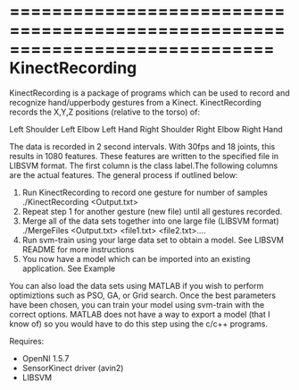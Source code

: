 =============================================================================
KinectRecording
=============================================================================

KinectRecording is a package of programs which can be used to record and recognize
hand/upperbody gestures from a Kinect. KinectRecording records the X,Y,Z positions 
(relative to the torso) of:

Left Shoulder
Left Elbow
Left Hand
Right Shoulder
Right Elbow
Right Hand

The data is recorded in 2 second intervals. With 30fps and 18 joints, this
results in 1080 features. These features are written to the specified file
in LIBSVM format. The first column is the class label.The following 
columns are the actual features. The general process if outlined below:

1. Run KinectRecording to record one gesture for number of samples
	./KinectRecording <Output.txt> <number of iterations> <class label>
2. Repeat step 1 for another gesture (new file) until all gestures recorded.
3. Merge all of the data sets together into one large file (LIBSVM format)
	./MergeFiles <Output.txt> <file1.txt> <file2.txt>....
4. Run svm-train using your large data set to obtain a model.
	See LIBSVM README for more instructions
5. You now have a model which can be imported into an existing application.
	See Example 

You can also load the data sets using MATLAB if you wish to perform
optimiztions such as PSO, GA, or Grid search. Once the best parameters have
been chosen, you can train your model using svm-train with the correct
options. MATLAB does not have a way to export a model (that I know of) so you would have
to do this step using the c/c++ programs.

Requires:
* OpenNI 1.5.7
* SensorKinect driver (avin2)
* LIBSVM


